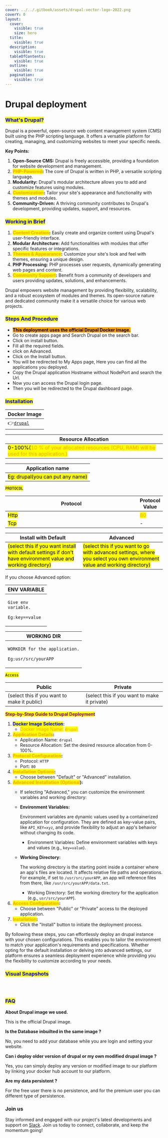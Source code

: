 ```yaml
---
cover: ../../.gitbook/assets/drupal-vector-logo-2022.png
coverY: 0
layout:
  cover:
    visible: true
    size: hero
  title:
    visible: true
  description:
    visible: true
  tableOfContents:
    visible: true
  outline:
    visible: true
  pagination:
    visible: true
---
```


# Drupal deployment

### <mark style="color:blue;">What's Drupal?</mark>

Drupal is a powerful, open-source web content management system (CMS) built using the PHP scripting language. It offers a versatile platform for creating, managing, and customizing websites to meet your specific needs.

**Key Points:**

1. **Open-Source CMS:** Drupal is freely accessible, providing a foundation for website development and management.
2. <mark style="color:orange;">**PHP-Powered**</mark>**:** The core of Drupal is written in PHP, a versatile scripting language.
3. **Modularity:** Drupal's modular architecture allows you to add and customize features using modules.
4. <mark style="color:orange;">**Customization**</mark>**:** Tailor your site's appearance and functionality with themes and modules.
5. **Community-Driven:** A thriving community contributes to Drupal's development, providing updates, support, and resources.

### <mark style="color:blue;">**Working in Brief**</mark>

1. <mark style="color:orange;">**Content Creation**</mark>**:** Easily create and organize content using Drupal's user-friendly interface.
2. **Modular Architecture:** Add functionalities with modules that offer specific features or integrations.
3. <mark style="color:orange;">**Themes & Appearance**</mark>**:** Customize your site's look and feel with themes, ensuring a unique design.
4. **PHP Processing:** PHP processes user requests, dynamically generating web pages and content.
5. <mark style="color:orange;">**Community Support**</mark>**:** Benefit from a community of developers and users providing updates, solutions, and enhancements.

Drupal empowers website management by providing flexibility, scalability, and a robust ecosystem of modules and themes. Its open-source nature and dedicated community make it a versatile choice for various web projects.

### &#x20;<mark style="color:blue;">Steps And Procedure</mark>

* &#x20;<mark style="background-color:orange;">**This deployment uses the official Drupal Docker image.**</mark>
* &#x20;Go to create apps page and Search Drupal on the search bar.
* Click on install button.
* &#x20;Fill all the required fields.
* &#x20;click on Advanced.
* &#x20;Click on the Install button.
* &#x20;You will be redirected to My Apps page, Here you can find all the applications you deployed.
* &#x20;Copy the Drupal application Hostname without NodePort and search the Url.
* &#x20;Now you can access the Drupal login page.
* &#x20;Then you will be redirected to the Drupal dashboard page.

### <mark style="color:blue;">Installation</mark>

| Docker Image                                   |
| ---------------------------------------------- |
| 👉[`drupal`](https://hub.docker.com/\_/drupal) |

| Resource Allocation                                                                                                                                                     |
| ----------------------------------------------------------------------------------------------------------------------------------------------------------------------- |
| <mark style="background-color:yellow;">0-100%(</mark><mark style="color:orange;">10 % of your allocated resources (CPU, RAM) will be used for this application.)</mark> |

| Application name                                                               |
| ------------------------------------------------------------------------------ |
| <mark style="background-color:yellow;">Eg: drupal(you can put any name)</mark> |

<mark style="background-color:yellow;">`PROTOCOL`</mark>

<table><thead><tr><th width="417">Protocol</th><th>Protocol Value</th></tr></thead><tbody><tr><td><mark style="background-color:yellow;">Http</mark></td><td><mark style="color:orange;">80</mark></td></tr><tr><td><mark style="background-color:yellow;">Tcp</mark></td><td>-</td></tr></tbody></table>

| Install with Default                                                                                                                                        | Advanced                                                                                                                                                               |
| ----------------------------------------------------------------------------------------------------------------------------------------------------------- | ---------------------------------------------------------------------------------------------------------------------------------------------------------------------- |
| <mark style="background-color:yellow;">(select this if you want install with default settings if don't have environment value and working directory)</mark> | <mark style="background-color:yellow;">(select this if you want to go with advanced settings, where you select you own environment value and working directory)</mark> |

If you choose Advanced option:

| ENV VARIABLE                                                            |
| ----------------------------------------------------------------------- |
| <p><code>Give env variable.</code></p><p><code>Eg:key==value</code></p> |

| WORKING DIR                                                                             |
| --------------------------------------------------------------------------------------- |
| <p><code>WORKDIR for the application.</code></p><p> <code>Eg:usr/src/yourAPP</code></p> |

<mark style="background-color:yellow;">`Access`</mark>

| Public                                      | Private                                      |
| ------------------------------------------- | -------------------------------------------- |
| (select this if you want to make it public) | (select this if you want to make it private) |

<mark style="color:purple;">**Step-by-Step Guide to Drupal Deployment**</mark>

1. <mark style="color:blue;">**Docker Image Selection**</mark>**:**
   * <mark style="color:orange;">Docker Image Name:</mark> <mark style="color:orange;"></mark><mark style="color:orange;">`drupal`</mark>
2. <mark style="color:orange;">**Application Details**</mark>**:**
   * Application Name: `drupal`
   * Resource Allocation: Set the desired resource allocation from 0-100%.
3. <mark style="color:orange;">**Protocol Configuration**</mark>**:**
   * Protocol: `HTTP`
   * Port: `80`
4. <mark style="color:orange;">**Installation Options**</mark>**:**
   * Choose between "Default" or "Advanced" installation.
5. <mark style="color:orange;">**Advanced Installation (Optional**</mark>**):**
   * If selecting "Advanced," you can customize the environment variables and working directory:
   *   **Environment Variables:**

       Environment variables are dynamic values used by a containerized application for configuration. They are defined as key-value pairs, like `API_KEY=xyz`, and provide flexibility to adjust an app's behavior without changing its code.

       * Environment Variables: Define environment variables with keys and values (e.g., `key=value`).
   *   **Working Directory:**

       The working directory is the starting point inside a container where an app's files are located. It affects relative file paths and operations. For example, if set to `/usr/src/yourAPP`, an app will reference files from there, like `/usr/src/yourAPP/data.txt`.

       * Working Directory: Set the working directory for the application (e.g., `usr/src/yourAPP`).
6. <mark style="color:orange;">**Access Configuration**</mark>**:**
   * Choose between "Public" or "Private" access to the deployed application.
7. <mark style="color:orange;">**Installation**</mark>**:**
   * Click the "Install" button to initiate the deployment process.

By following these steps, you can effortlessly deploy an drupal instance with your chosen configurations. This enables you to tailor the environment to match your application's requirements and specifications. Whether opting for the default installation or delving into advanced settings, our platform ensures a seamless deployment experience while providing you the flexibility to customize according to your needs.

### <mark style="color:blue;">Visual Snapshots</mark>

<figure><img src="../../.gitbook/assets/myapps (6).png" alt=""><figcaption></figcaption></figure>

<figure><img src="../../.gitbook/assets/drupal-login.png" alt=""><figcaption></figcaption></figure>

<figure><img src="../../.gitbook/assets/Screenshot 2023-08-12 154105.png" alt=""><figcaption></figcaption></figure>

### <mark style="color:blue;">FAQ</mark>

**About Drupal image we used.**

This is the official Drupal image.

**Is the Database inbuilted in the same image ?**

No, you need to add your database while you are login and setting your website.

**Can i deploy older version of drupal or my own modified drupal image ?**

Yes, you can simply deploy any version or modified image to our platform by linking your docker hub account to our platform.

**Are my data persistent ?**

For the free user there is no persistence, and for the premium user you can different type of persistence.

### Join us

Stay informed and engaged with our project's latest developments and support on [Slack](https://app.slack.com/client/T04QS32JX6E/C04QKEWE146). Join us today to connect, collaborate, and keep the momentum going!&#x20;
